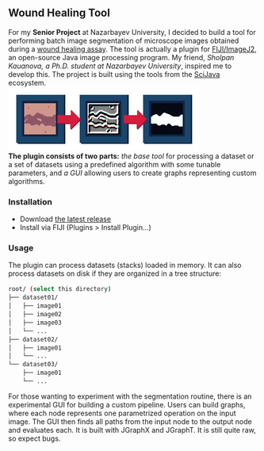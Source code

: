 ## Wound Healing Tool
For my **Senior Project** at Nazarbayev University, I decided to build a tool for performing batch image segmentation of microscope images obtained during a [wound healing assay](https://en.wikipedia.org/wiki/Wound_healing_assay). The tool is actually a plugin for [FIJI/ImageJ2](https://fiji.sc/), an open-source Java image processing program. My friend, *Sholpan Kauanova, a Ph.D. student at Nazarbayev University*, inspired me to develop this. The project is built using the tools from the [SciJava](https://scijava.org/) ecosystem.  
![wound healing tool art](img/woundhealing.png)  
**The plugin consists of two parts:** *the base tool* for processing a dataset or a set of datasets using a predefined algorithm with some tunable parameters, and *a GUI* allowing users to create graphs representing custom algorithms.

### Installation
- Download [the latest release](https://github.com/nurzhamanka/whiplugin/releases)
- Install via FIJI (Plugins > Install Plugin...)

### Usage
The plugin can process datasets (stacks) loaded in memory. It can also process datasets on disk if they are organized in a tree structure:
```bash
root/ (select this directory)  
├── dataset01/  
│   ├── image01  
│   ├── image02  
│   ├── image03  
│   └── ...  
├── dataset02/  
│   ├── image01  
│   └── ...  
└── dataset03/  
    ├── image01  
    └── ...  
```
For those wanting to experiment with the segmentation routine, there is an experimental GUI for building a custom pipeline. Users can build graphs, where each node represents one parametrized operation on the input image. The GUI then finds all paths from the input node to the output node and evaluates each. It is built with JGraphX and JGraphT. It is still quite raw, so expect bugs.
